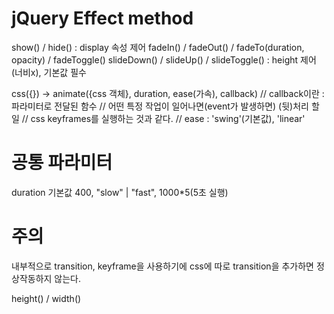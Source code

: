 # jQuery Effect method
show() / hide() : display 속성 제어
fadeIn() / fadeOut() / fadeTo(duration, opacity) / fadeToggle()
slideDown() / slideUp() / slideToggle() : height 제어(너비x), 기본값 필수

css({})
->
animate({css 객체}, duration, ease(가속), callback)
// callback이란 : 파라미터로 전달된 함수
// 어떤 특정 작업이 일어나면(event가 발생하면) (뒷)처리 할 일
// css keyframes를 실행하는 것과 같다.
// ease : 'swing'(기본값), 'linear'

# 공통 파라미터
duration
기본값 400, "slow" | "fast", 1000*5(5초 실행)

# 주의
내부적으로 transition, keyframe을 사용하기에
css에 따로 transition을 추가하면 정상작동하지 않는다.

height() / width()